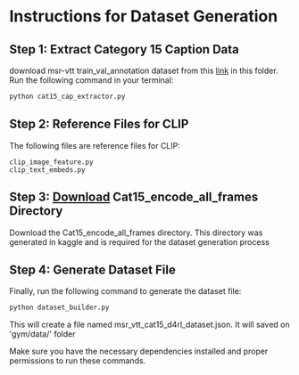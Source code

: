# Instructions for Dataset Generation

## Step 1: Extract Category 15 Caption Data
download msr-vtt train_val_annotation dataset from this [link](https://www.mediafire.com/folder/h14iarbs62e7p/shared) in this folder.
Run the following command in your terminal:

```bash
python cat15_cap_extractor.py
```
## Step 2: Reference Files for CLIP
The following files are reference files for CLIP:

    clip_image_feature.py
    clip_text_embeds.py

## Step 3: [Download](https://drive.google.com/drive/folders/13GfPqJMRMYJFDhvZNZYIB5QN93CXZ03m?usp=drive_link) Cat15_encode_all_frames Directory
Download the Cat15_encode_all_frames directory. This directory was generated in kaggle and is required for the dataset generation process

## Step 4: Generate Dataset File

Finally, run the following command to generate the dataset file:
```bash
python dataset_builder.py
```
This will create a file named msr_vtt_cat15_d4rl_dataset.json. It will saved on 'gym/data/' folder 

Make sure you have the necessary dependencies installed and proper permissions to run these commands.



